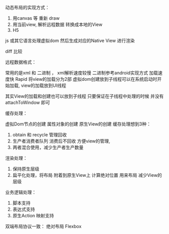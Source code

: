 

动态布局的实现方式：
1. 用canvas 等 重新 draw 
2. 用当前view, 解析远程数据 转换成本地的View
3. H5

js 或其它语言处理虚拟dom 然后生成对应的Native View 进行渲染

diff 比较

远程数据格式：

常用的是xml 和 二进制 ， xml解析速度较慢 二进制参考android实现方式 加载速度快
Rapid 将view的加载分为2部 虚拟dom创建放到子线程可以在系统启动时开始加载, view的加载放到UI线程 

其实View的加载和创建也可以放到子线程 只要保证在子线程中处理的时候 并没有attachToWindow 即可


缓存处理：

虚拟Dom节点的创建  属性对象的创建  原生View的创建
缓存处理想到3种：
1. obtain 和 recycle 管理回收
2. 生产者消费者队列 消费后不回收 方便view的管理, 
3. 两者混合使用，减少生产者生产数量


渲染处理：
1. 保持原生层级
2. 扁平化处理，将布局 附着到原生View上 计算绝对位置 用来布局 减少View的层级


业务逻辑处理：
1. 脚本支持
2. 表达式支持
3. 原生Action 映射支持

双端布局协议一致：
绝对布局 Flexbox 